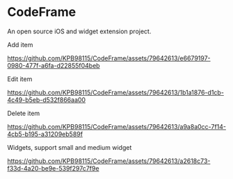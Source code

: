 # CodeFrame
An open source iOS and widget extension project.

Add item

https://github.com/KPB98115/CodeFrame/assets/79642613/e6679197-0980-477f-a6fa-d22855f04beb

Edit item

https://github.com/KPB98115/CodeFrame/assets/79642613/1b1a1876-d1cb-4c49-b5eb-d532f866aa00

Delete item

https://github.com/KPB98115/CodeFrame/assets/79642613/a9a8a0cc-7f14-4cb5-b195-a31209eb589f

Widgets, support small and medium widget

https://github.com/KPB98115/CodeFrame/assets/79642613/a2618c73-f33d-4a20-be9e-539f297c7f9e
